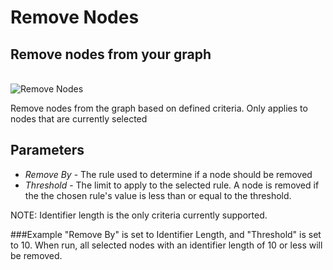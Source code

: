 # Remove Nodes

## Remove nodes from your graph

<br />
<img src="../ext/docs/CoreDataAccessView/resources/RemoveNodes.png" alt="Remove Nodes" />
<br />

Remove nodes from the graph based on defined criteria. Only applies to nodes that are currently selected

## Parameters

-   *Remove By* - The rule used to determine if a node should be removed
-   *Threshold* - The limit to apply to the selected rule. A node is removed if the the chosen rule's value is less than or equal to the threshold.

NOTE: Identifier length is the only criteria currently supported.

###Example
"Remove By" is set to Identifier Length, and "Threshold" is set to 10. When run, all selected nodes with an identifier length of 10 or less will be removed.
